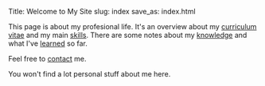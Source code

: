 Title: Welcome to My Site
slug: index
save_as: index.html

This page is about my profesional life. It's an overview about my [curriculum vitae]({filename}/pages/cv.md) and my main [skills]({filename}/pages/skills.md). There are some notes about my [knowledge]({filename}/pages/books.md) and what I've [learned]({filename}/pages/courses.md) so far.

Feel free to [contact]({filename}/pages/contact.md) me.

You won't find a lot personal stuff about me here.
